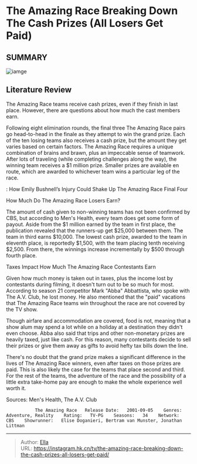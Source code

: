 # The Amazing Race Breaking Down The Cash Prizes (All Losers Get Paid)


## SUMMARY 

![iamge](https://static1.srcdn.com/wordpress/wp-content/uploads/2024/01/vic-will-pub-the-amazing-race_-breaking-down-the-cash-prizes-all-losers-get-paid.jpg)

## Literature Review
The Amazing Race teams receive cash prizes, even if they finish in last place. However, there are questions about how much the cast members earn.





Following eight elimination rounds, the final three The Amazing Race pairs go head-to-head in the finale as they attempt to win the grand prize. Each of the ten losing teams also receives a cash prize, but the amount they get varies based on certain factors. The Amazing Race requires a unique combination of brains and brawn, plus an impeccable sense of teamwork. After lots of traveling (while completing challenges along the way), the winning team receives a $1 million prize. Smaller prizes are available en route, which are awarded to whichever team wins a particular leg of the race.




 : How Emily Bushnell’s Injury Could Shake Up The Amazing Race Final Four


 How Much Do The Amazing Race Losers Earn? 
          

The amount of cash given to non-winning teams has not been confirmed by CBS, but according to Men&#39;s Health, every team does get some form of payout. Aside from the $1 million earned by the team in first place, the publication revealed that the runners-up get $25,000 between them. The team in third earns $10,000. The lowest cash prize, awarded to the team in eleventh place, is reportedly $1,500, with the team placing tenth receiving $2,500. From there, the winnings increase incrementally by $500 through fourth place.



 Taxes Impact How Much The Amazing Race Contestants Earn 
          




Given how much money is taken out in taxes, plus the income lost by contestants during filming, it doesn&#39;t turn out to be so much for most. According to season 21 competitor Mark &#34;Abba&#34; Abbattista, who spoke with The A.V. Club, he lost money. He also mentioned that the &#34;paid&#34; vacations that The Amazing Race teams win throughout the race are not covered by the TV show.

Though airfare and accommodation are covered, food is not, meaning that a show alum may spend a lot while on a holiday at a destination they didn&#39;t even choose. Abba also said that trips and other non-monetary prizes are heavily taxed, just like cash. For this reason, many contestants decide to sell their prizes or give them away as gifts to avoid hefty tax bills down the line.

There&#39;s no doubt that the grand prize makes a significant difference in the lives of The Amazing Race winners, even after taxes on those prizes are paid. This is also likely the case for the teams that place second and third. For the rest of the teams, the adventure of the race and the possibility of a little extra take-home pay are enough to make the whole experience well worth it.




Sources: Men&#39;s Health, The A.V. Club

               The Amazing Race   Release Date:   2001-09-05    Genres:   Adventure, Reality    Rating:   TV-PG    Seasons:   34    Network:   CBS    Showrunner:   Elise Doganieri, Bertram van Munster, Jonathan Littman      

---

> Author: [Ella](https://instagram.hk.cn/)  
> URL: https://instagram.hk.cn/tv/the-amazing-race-breaking-down-the-cash-prizes-all-losers-get-paid/  

